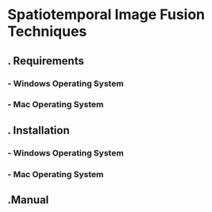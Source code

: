 # Spatiotemporal Image Fusion Techniques


## . Requirements

### - Windows Operating System


### - Mac Operating System


## . Installation

### - Windows Operating System


### - Mac Operating System



## .Manual
